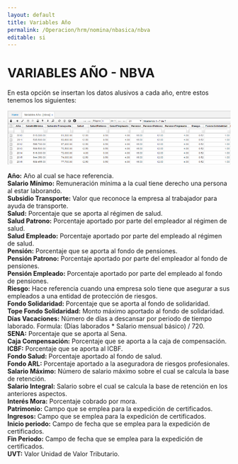 ```yaml
---
layout: default
title: Variables Año
permalink: /Operacion/hrm/nomina/nbasica/nbva
editable: si
---
```


# VARIABLES AÑO - NBVA

En esta opción se insertan los datos alusivos a cada año, entre estos tenemos los siguientes:  


![](nbva1.png)


**Año:** Año al cual se hace referencia.  
**Salario Mínimo:** Remuneración mínima a la cual tiene derecho una persona al estar laborando.  
**Subsidio Transporte:** Valor que reconoce la empresa al trabajador para ayuda de transporte.  
**Salud:** Porcentaje que se aporta al régimen de salud.  
**Salud Patrono:** Porcentaje aportado por parte del empleador al régimen de salud.  
**Salud Empleado:** Porcentaje aportado por parte del empleado al régimen de salud.  
**Pensión:**  Porcentaje que se aporta al fondo de pensiones.  
**Pensión Patrono:**  Porcentaje aportado por parte del empleador al fondo de pensiones.  
**Pensión Empleado:** Porcentaje aportado por parte del empleado al fondo de pensiones.  
**Riesgo:**  Hace referencia cuando una empresa solo tiene que asegurar a sus empleados a una entidad de protección de riesgos.  
**Fondo Solidaridad:**  Porcentaje que se aporta al fondo de solidaridad.  
**Tope Fondo Solidaridad:** Monto máximo aportado al fondo de solidaridad.  
**Días Vacaciones:** Número de días a descansar por periodo de tiempo laborado. Formula: (Días laborados * Salario mensual básico) / 720.  
**SENA:** Porcentaje que se aporta al Sena.  
**Caja Compensación:** Porcentaje que se aporta a la caja de compensación.  
**ICBF:** Porcentaje que se aporta al ICBF.  
**Fondo Salud:** Porcentaje aportado al fondo de salud.  
**Fondo ARL:** Porcentaje aportado a la aseguradora de riesgos profesionales.  
**Salario Máximo:** Número de salario máximo sobre el cual se calcula la base de retención.  
**Salario Integral:** Salario sobre el cual se calcula la base de retención en los anteriores aspectos.  
**Interés Mora:** Porcentaje cobrado por mora.  
**Patrimonio:** Campo que se emplea para la expedición de certificados.  
**Ingresos:** Campo que se emplea para la expedición de certificados.  
**Inicio periodo:** Campo de fecha que se emplea para la expedición de certificados.  
**Fin Periodo:** Campo de fecha que se emplea para la expedición de certificados.  
**UVT:** Valor Unidad de Valor Tributario.



